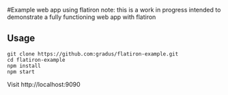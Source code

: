 #Example web app using flatiron
 note: this is a work in progress intended to demonstrate a fully functioning web app with flatiron

## Usage
    git clone https://github.com:gradus/flatiron-example.git
    cd flatiron-example
    npm install
    npm start

Visit http://localhost:9090
